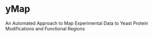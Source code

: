 # yMap
An Automated Approach to Map Experimental Data to Yeast Protein Modifications and Functional Regions
